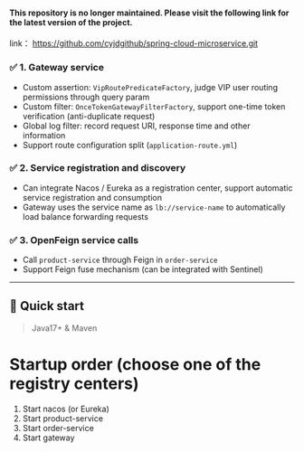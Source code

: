 #### This repository is no longer maintained. Please visit the following link for the latest version of the project.
link： https://github.com/cyjdgithub/spring-cloud-microservice.git 


### ✅ 1. Gateway service
- Custom assertion: `VipRoutePredicateFactory`, judge VIP user routing permissions through query param
- Custom filter: `OnceTokenGatewayFilterFactory`, support one-time token verification (anti-duplicate request)
- Global log filter: record request URI, response time and other information
- Support route configuration split (`application-route.yml`)

### ✅ 2. Service registration and discovery
- Can integrate Nacos / Eureka as a registration center, support automatic service registration and consumption
- Gateway uses the service name as `lb://service-name` to automatically load balance forwarding requests

### ✅ 3. OpenFeign service calls
- Call `product-service` through Feign in `order-service`
- Support Feign fuse mechanism (can be integrated with Sentinel)

---

## 🚀 Quick start

> Java17+ & Maven

# Startup order (choose one of the registry centers)
1. Start nacos (or Eureka)
2. Start product-service
3. Start order-service
4. Start gateway
